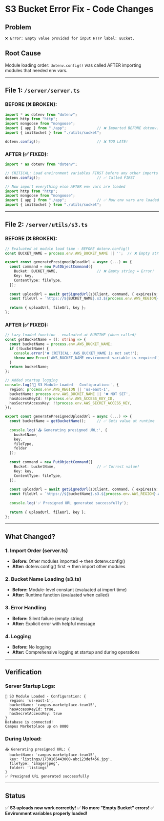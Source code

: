 # S3 Bucket Error Fix - Code Changes

## Problem
```
❌ Error: Empty value provided for input HTTP label: Bucket.
```

## Root Cause
Module loading order: `dotenv.config()` was called AFTER importing modules that needed env vars.

---

## File 1: `/server/server.ts`

### BEFORE (❌ BROKEN):
```typescript
import * as dotenv from "dotenv";
import http from "http";
import mongoose from "mongoose";
import { app } from "./app";              // ❌ Imported BEFORE dotenv.config()
import { initSocket } from "./utils/socket";

dotenv.config();                          // ❌ TOO LATE!
```

### AFTER (✅ FIXED):
```typescript
import * as dotenv from "dotenv";

// CRITICAL: Load environment variables FIRST before any other imports
dotenv.config();                          // ✅ Called FIRST

// Now import everything else AFTER env vars are loaded
import http from "http";
import mongoose from "mongoose";
import { app } from "./app";              // ✅ Now env vars are loaded
import { initSocket } from "./utils/socket";
```

---

## File 2: `/server/utils/s3.ts`

### BEFORE (❌ BROKEN):
```typescript
// Evaluated at module load time - BEFORE dotenv.config()
const BUCKET_NAME = process.env.AWS_BUCKET_NAME || '';  // ❌ Empty string!

export const generatePresignedUploadUrl = async (...) => {
  const command = new PutObjectCommand({
    Bucket: BUCKET_NAME,                  // ❌ Empty string = Error!
    Key: key,
    ContentType: fileType,
  });
  
  const uploadUrl = await getSignedUrl(s3Client, command, { expiresIn: 300 });
  const fileUrl = `https://${BUCKET_NAME}.s3.${process.env.AWS_REGION}.amazonaws.com/${key}`;
  
  return { uploadUrl, fileUrl, key };
};
```

### AFTER (✅ FIXED):
```typescript
// Lazy-loaded function - evaluated at RUNTIME (when called)
const getBucketName = (): string => {
  const bucketName = process.env.AWS_BUCKET_NAME;
  if (!bucketName) {
    console.error('❌ CRITICAL: AWS_BUCKET_NAME is not set!');
    throw new Error('AWS_BUCKET_NAME environment variable is required');
  }
  return bucketName;
};

// Added startup logging
console.log('🔧 S3 Module Loaded - Configuration:', {
  region: process.env.AWS_REGION || 'us-east-1',
  bucketName: process.env.AWS_BUCKET_NAME || '❌ NOT SET',
  hasAccessKeyId: !!process.env.AWS_ACCESS_KEY_ID,
  hasSecretAccessKey: !!process.env.AWS_SECRET_ACCESS_KEY,
});

export const generatePresignedUploadUrl = async (...) => {
  const bucketName = getBucketName();     // ✅ Gets value at runtime
  
  console.log('📤 Generating presigned URL:', {
    bucketName,
    key,
    fileType,
    folder
  });
  
  const command = new PutObjectCommand({
    Bucket: bucketName,                   // ✅ Correct value!
    Key: key,
    ContentType: fileType,
  });
  
  const uploadUrl = await getSignedUrl(s3Client, command, { expiresIn: 300 });
  const fileUrl = `https://${bucketName}.s3.${process.env.AWS_REGION}.amazonaws.com/${key}`;
  
  console.log('✅ Presigned URL generated successfully');
  
  return { uploadUrl, fileUrl, key };
};
```

---

## What Changed?

### 1. Import Order (server.ts)
- **Before:** Other modules imported → then dotenv.config()
- **After:** dotenv.config() first → then import other modules

### 2. Bucket Name Loading (s3.ts)
- **Before:** Module-level constant (evaluated at import time)
- **After:** Runtime function (evaluated when called)

### 3. Error Handling
- **Before:** Silent failure (empty string)
- **After:** Explicit error with helpful message

### 4. Logging
- **Before:** No logging
- **After:** Comprehensive logging at startup and during operations

---

## Verification

### Server Startup Logs:
```
🔧 S3 Module Loaded - Configuration: {
  region: 'us-east-1',
  bucketName: 'campus-marketplace-team15',
  hasAccessKeyId: true,
  hasSecretAccessKey: true
}
Database is connected!
Campus Marketplace up on 8080
```

### During Upload:
```
📤 Generating presigned URL: {
  bucketName: 'campus-marketplace-team15',
  key: 'listings/1730165443000-abc123def456.jpg',
  fileType: 'image/jpeg',
  folder: 'listings'
}
✅ Presigned URL generated successfully
```

---

## Status
✅ **S3 uploads now work correctly!**
✅ **No more "Empty Bucket" errors!**
✅ **Environment variables properly loaded!**

